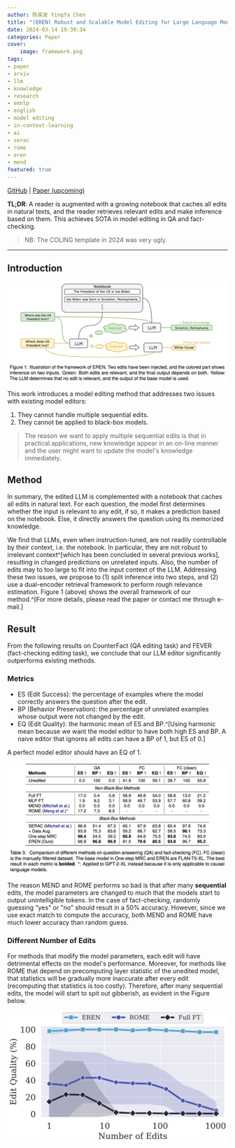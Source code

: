 ```yaml
---
author: 陈英发 Yingfa Chen
title: "(EREN) Robust and Scalable Model Editing for Large Language Models"
date: 2024-03-14 19:39:34
categories: Paper
cover:
    image: framework.png
tags:
- paper
- arxiv
- llm
- knowledge
- research
- emnlp
- english
- model editing
- in-context-learning
- ai
- serac
- rome
- eren
- mend
featured: true
---
```


[GitHub](https://www.github.com/chen-yingfa/eren) | [Paper (upcoming)](...)

**TL;DR**: A reader is augmented with a growing notebook that caches all edits in natural texts, and the reader retrieves relevant edits and make inference based on them. This achieves SOTA in model editing in QA and fact-checking.

<!-- more -->

> NB: The COLING template in 2024 was very ugly.

---

## Introduction

![Illustration of the our method, EREN.](./framework.png)

This work introduces a model editing method that addresses two issues with existing model editors:
1. They cannot handle multiple sequential edits.
2. They cannot be applied to black-box models.

> The reason we want to apply multiple sequential edits is that in practical applications, new knowledge appear in an on-line manner and the user might want to update the model's knowledge immediately.

## Method

In summary, the edited LLM is complemented with a notebook that caches all edits in natural text. For each question, the model first determines whether the input is relevant to any edit, if so, it makes a prediction based on the notebook. Else, it directly answers the question using its memorized knowledge.

We find that LLMs, even when instruction-tuned, are not readily controllable by their context, i.e. the notebook. In particular, they are not robust to irrelevant context^[which has been concluded in several previous works], resulting in changed predictions on unrelated inputs. Also, the number of edits may to too large to fit into the input context of the LLM. Addressing these two issues, we propose to (1) split inference into two steps, and (2) use a dual-encoder retrieval framework to perform rough relevance estimation. Figure 1 (above) shows the overall framework of our method.^[For more details, please read the paper or contact me through e-mail.]

## Result

From the following results on CounterFact (QA editing task) and FEVER (fact-checking editing task), we conclude that our LLM editor significantly outperforms existing methods.

### Metrics

- ES (Edit Success): the percentage of examples where the model correctly answers the question after the edit.
- BP (Behavior Preservation): the percentage of unrelated examples whose output were not changed by the edit.
- EQ (Edit Quality): the harmonic mean of ES and BP.^[Using harmonic mean because we want the model editor to have both high ES and BP. A naive editor that ignores all edits can have a BP of 1, but ES of 0.]

A perfect model editor should have an EQ of 1.

![Main results.](./results.png)

The reason MEND and ROME performs so bad is that after many **sequential** edits, the model parameters are changed to much that the models start to output unintelligible tokens. In the case of fact-checking, randomly guessing "yes" or "no" should result in a 50% accuracy. However, since we use exact match to compute the accuracy, both MEND and ROME have much lower accuracy than random guess.

### Different Number of Edits

For methods that modify the model parameters, each edit will have detrimental effects on the model's performance. Moreover, for methods like ROME that depend on precomputing layer statistic of the unedited model, that statistics will be gradually more inaccurate after every edit (recomputing that statistics is too costly). Therefore, after many sequential edits, the model will start to spit out gibberish, as evident in the Figure below.

![The edit quality of EREN (our method) compared to SOTA model editors that modify the model parameters.](./diff-edit-cnt.png)
